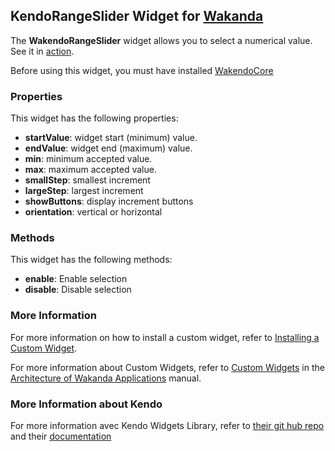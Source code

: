 ## KendoRangeSlider Widget for [Wakanda](http://wakanda.org)The __WakendoRangeSlider__ widget allows you to select a numerical value.See it in [action](http://demos.telerik.com/kendo-ui/web/slider/api.html).Before using this widget, you must have installed [WakendoCore](https://github.com/acoudeyras/WakendoCore)### PropertiesThis widget has the following properties:* __startValue__: widget start (minimum) value.* __endValue__: widget end (maximum) value.* __min__: minimum accepted value. * __max__: maximum accepted value.* __smallStep__: smallest increment* __largeStep__: largest increment* __showButtons__: display increment buttons* __orientation__: vertical or horizontal### MethodsThis widget has the following methods:* __enable__: Enable selection* __disable__: Disable selection### More InformationFor more information on how to install a custom widget, refer to [Installing a Custom Widget](http://doc.wakanda.org/WakandaStudio0/help/Title/en/page3869.html#1027761).For more information about Custom Widgets, refer to [Custom Widgets](http://doc.wakanda.org/Wakanda0.v5/help/Title/en/page3863.html "Custom Widgets") in the [Architecture of Wakanda Applications](http://doc.wakanda.org/Wakanda0.v5/help/Title/en/page3844.html "Architecture of Wakanda Applications") manual.### More Information about KendoFor more information avec Kendo Widgets Library, refer to [their git hub repo](https://github.com/telerik/kendo-ui-core) and their [documentation](http://docs.telerik.com/kendo-ui)